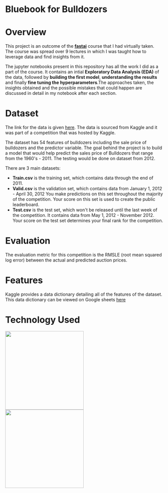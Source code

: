 # **Bluebook for Bulldozers**

# Overview
This project is an outcome of the [**fastai**](https://www.fast.ai/) course that I had virtually taken. The course was spread over 9 lectures in which I was taught how to leverage data and find insights from it.

The jupyter notebooks present in this repository has all the work I did as a part of the course. It contains an intial **Exploratory Data Analysis (EDA)** of the data, followed by **building the first model**, **understanding the results** and finally **fine tuning the hyperparameters**.The approaches taken, the insights obtained and the possible mistakes that could happen are discussed in detail in my notebook after each section.

# Dataset
The link for the data is given [here](https://www.kaggle.com/c/bluebook-for-bulldozers/data). The data is sourced from Kaggle and it was part of a competition that was hosted by Kaggle.

The dataset has 54 features of bulldozers including the sale price of bulldozers and the predictor variable. The goal behind the project is to build a model that would help predict the sales price of Bulldozers that range from the 1960's - 2011. The testing would be done on dataset from 2012.

There are 3 main datasets:
- **Train.csv** is the training set, which contains data through the end of 2011.
- **Valid.csv** is the validation set, which contains data from January 1, 2012 - April 30, 2012 You make predictions on this set throughout the majority of the competition. Your score on this set is used to create the public leaderboard.
- **Test.csv** is the test set, which won't be released until the last week of the competition. It contains data from May 1, 2012 - November 2012. Your score on the test set determines your final rank for the competition.

# Evaluation
The evaluation metric for this competition is the RMSLE (root mean squared log error) between the actual and predicted auction prices.

# Features
Kaggle provides a data dictionary detailing all of the features of the dataset. This data dictionary can be viewed on Google sheets [here](https://docs.google.com/spreadsheets/d/18ly-bLR8sbDJLITkWG7ozKm8l3RyieQ2Fpgix-beSYI/edit#gid=1021421956)

# Technology Used
<p>
  <img width="250" align='left' src="https://github.com/Kuriankkr/Bluebook-for-Bulldozers/blob/master/Images/1_cxfqR8NAj8HGal8CVOZ7hg.png">
</p>
<p>
  <img width="250" align='left' src="https://github.com/Kuriankkr/Bluebook-for-Bulldozers/blob/master/Images/87a50dce-a64d-4747-b152-30f2f13e80ef.png">
</p>
